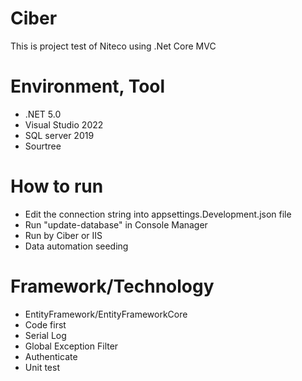 # Ciber
This is project test of Niteco using .Net Core MVC

# Environment, Tool
- .NET 5.0
- Visual Studio 2022
- SQL server 2019
- Sourtree
# How to run
- Edit the connection string into appsettings.Development.json file
- Run "update-database" in Console Manager
- Run by Ciber or IIS
- Data automation seeding
# Framework/Technology
- EntityFramework/EntityFrameworkCore
- Code first
- Serial Log
- Global Exception Filter
- Authenticate
- Unit test

